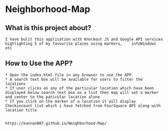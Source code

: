 # Neighborhood-Map

 ## What is this project about?
	I have bulit this application with Knockout JS and Google API services highlighting 5 of my favourite places using markers,    infoWindows etc

 ## How to Use the APP?
	* Open the index.html file in any browser to use the APP.
	* A search text box will be available for users to filter the locations
	* If user clicks on any of the particular location which have been displayed below search text box as a list then map will set a marker and center to the paticular location alone
	* If you click on the marker of a location it will display Checkincount list which i have fetched from FourSquare API along with location title
	
	
	https://kannan007.github.io/Neighborhood-Map/
